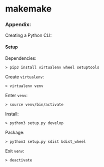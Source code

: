 # makemake

### Appendix:

Creating a Python CLI:

#### Setup

Dependencies:
```
> pip3 install virtualenv wheel setuptools
```

Create `virtualenv`:
```
> virtualenv venv
```

Enter `venv`:
```
> source venv/bin/activate
```

Install:
```
> python3 setup.py develop
```

Package:
```
> python3 setup.py sdist bdist_wheel
```

Exit `venv`:
```
> deactivate
```